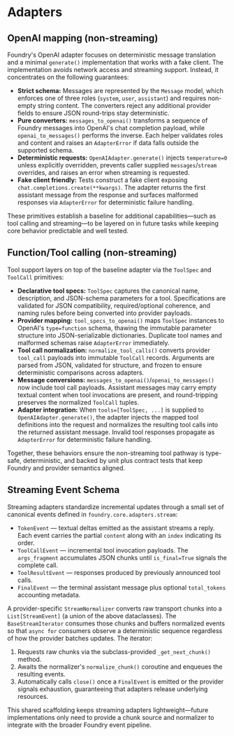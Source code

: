 # Adapters

## OpenAI mapping (non-streaming)

Foundry's OpenAI adapter focuses on deterministic message translation and a
minimal `generate()` implementation that works with a fake client. The
implementation avoids network access and streaming support. Instead, it
concentrates on the following guarantees:

- **Strict schema:** Messages are represented by the `Message` model, which
  enforces one of three roles (`system`, `user`, `assistant`) and requires
  non-empty string content. The converters reject any additional provider
  fields to ensure JSON round-trips stay deterministic.
- **Pure converters:** `messages_to_openai()` transforms a sequence of Foundry
  messages into OpenAI's chat completion payload, while `openai_to_messages()`
  performs the inverse. Each helper validates roles and content and raises an
  `AdapterError` if data falls outside the supported schema.
- **Deterministic requests:** `OpenAIAdapter.generate()` injects
  `temperature=0` unless explicitly overridden, prevents caller supplied
  `messages`/`stream` overrides, and raises an error when streaming is
  requested.
- **Fake client friendly:** Tests construct a fake client exposing
  `chat.completions.create(**kwargs)`. The adapter returns the first assistant
  message from the response and surfaces malformed responses via `AdapterError`
  for deterministic failure handling.

These primitives establish a baseline for additional capabilities—such as tool
calling and streaming—to be layered on in future tasks while keeping core
behavior predictable and well tested.

## Function/Tool calling (non-streaming)

Tool support layers on top of the baseline adapter via the `ToolSpec` and
`ToolCall` primitives:

- **Declarative tool specs:** `ToolSpec` captures the canonical name,
  description, and JSON-schema parameters for a tool. Specifications are
  validated for JSON compatibility, required/optional coherence, and naming
  rules before being converted into provider payloads.
- **Provider mapping:** `tool_specs_to_openai()` maps `ToolSpec` instances to
  OpenAI's `type=function` schema, thawing the immutable parameter structure
  into JSON-serializable dictionaries. Duplicate tool names and malformed
  schemas raise `AdapterError` immediately.
- **Tool call normalization:** `normalize_tool_calls()` converts provider
  `tool_call` payloads into immutable `ToolCall` records. Arguments are parsed
  from JSON, validated for structure, and frozen to ensure deterministic
  comparisons across adapters.
- **Message conversions:** `messages_to_openai()`/`openai_to_messages()` now
  include tool call payloads. Assistant messages may carry empty textual
  content when tool invocations are present, and round-tripping preserves the
  normalized `ToolCall` tuples.
- **Adapter integration:** When `tools=[ToolSpec, ...]` is supplied to
  `OpenAIAdapter.generate()`, the adapter injects the mapped tool definitions
  into the request and normalizes the resulting tool calls into the returned
  assistant message. Invalid tool responses propagate as `AdapterError` for
  deterministic failure handling.

Together, these behaviors ensure the non-streaming tool pathway is type-safe,
deterministic, and backed by unit plus contract tests that keep Foundry and
provider semantics aligned.

## Streaming Event Schema

Streaming adapters standardize incremental updates through a small set of
canonical events defined in `foundry.core.adapters.stream`:

- `TokenEvent` — textual deltas emitted as the assistant streams a reply. Each
  event carries the partial `content` along with an `index` indicating its
  order.
- `ToolCallEvent` — incremental tool invocation payloads. The `args_fragment`
  accumulates JSON chunks until `is_final=True` signals the complete call.
- `ToolResultEvent` — responses produced by previously announced tool calls.
- `FinalEvent` — the terminal assistant message plus optional `total_tokens`
  accounting metadata.

A provider-specific `StreamNormalizer` converts raw transport chunks into a
`List[StreamEvent]` (a union of the above dataclasses). The
`BaseStreamIterator` consumes those chunks and buffers normalized events so that
`async for` consumers observe a deterministic sequence regardless of how the
provider batches updates. The iterator:

1. Requests raw chunks via the subclass-provided `_get_next_chunk()` method.
2. Awaits the normalizer's `normalize_chunk()` coroutine and enqueues the
   resulting events.
3. Automatically calls `close()` once a `FinalEvent` is emitted or the provider
   signals exhaustion, guaranteeing that adapters release underlying resources.

This shared scaffolding keeps streaming adapters lightweight—future
implementations only need to provide a chunk source and normalizer to integrate
with the broader Foundry event pipeline.
